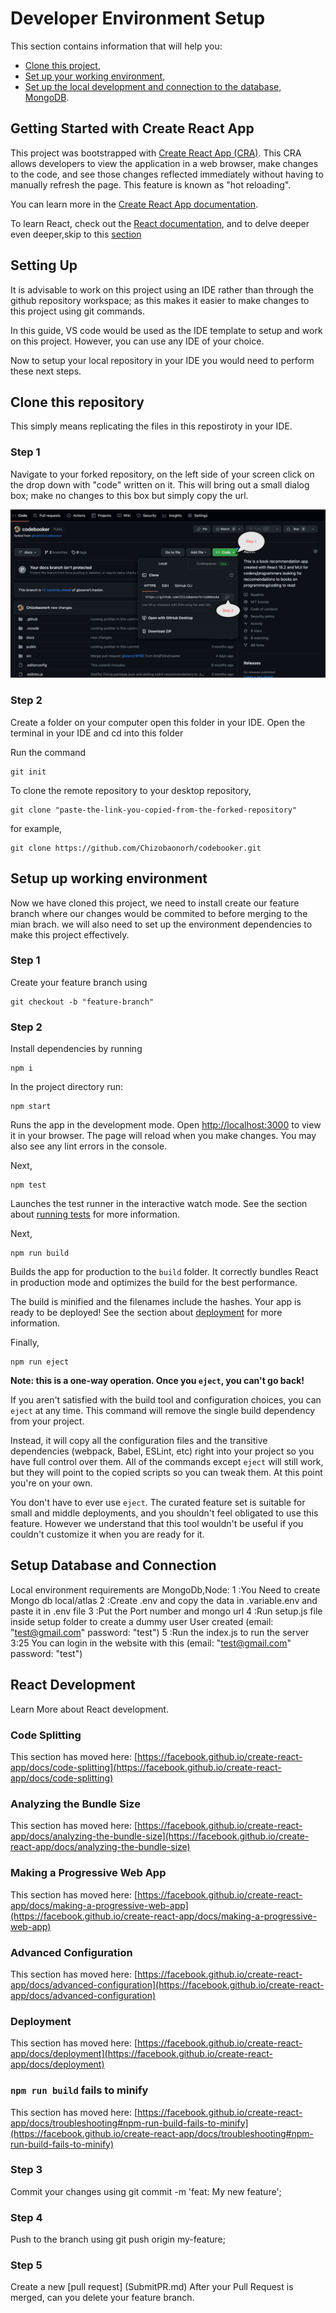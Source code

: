 # Developer Environment Setup

This section contains information that will help you:

- [Clone this project](#clone),
- [Set up your working environment](#env),
- [Set up the local development and connection to the database, MongoDB](#database).

## Getting Started with Create React App

This project was bootstrapped with [Create React App (CRA)](https://github.com/facebook/create-react-app). 
This CRA allows developers to view the application in a web browser, make changes to the code, and see those changes reflected immediately without having to manually refresh the page. This feature is known as "hot reloading".

You can learn more in the [Create React App documentation](https://create-react-app.dev/docs/getting-started/).

To learn React, check out the [React documentation](https://react.dev/), and to delve deeper even deeper,skip to this [section](#react-development)

## Setting Up

It is advisable to work on this project using an IDE rather than through the github repository workspace; as this makes it easier to make changes to this project using git commands.

In this guide, VS code would be used as the IDE template to setup and work on this project. However, you can use any IDE of your choice. 

Now to setup your local repository in your IDE you would need to perform these next steps.

## Clone this repository <a name="clone"></a>
This simply means replicating the files in this repostiroty in your IDE.

### Step 1

Navigate to your forked repository, on the left side of your screen click on the drop down with "code" written on it. This will bring out a small dialog box; make no changes to this box but simply copy the url.

![](./Clone.png)


### Step 2

Create a folder on your computer open this folder in your IDE. Open the terminal in your IDE and cd into this folder

Run the command

```
git init
```

To clone the remote repository to your desktop repository,

```
git clone "paste-the-link-you-copied-from-the-forked-repository"
```

for example,
```
git clone https://github.com/Chizobaonorh/codebooker.git
```

## Setup up working environment<a name="env"></a>

Now we have cloned this project, we need to install create our feature branch where our changes would be commited to before merging to the mian brach. we will also need to set up the environment dependencies to make this project effectively.

### Step 1

Create your feature branch using

```
git checkout -b "feature-branch"
```

### Step 2

 Install dependencies by running

 ```
 npm i

 ```

In the project directory run:

```
npm start
```

Runs the app in the development mode. Open [http://localhost:3000](http://localhost:3000) to view it in your browser.
The page will reload when you make changes. You may also see any lint errors in the console.

Next,

```
npm test
```

Launches the test runner in the interactive watch mode. See the section about [running tests](https://facebook.github.io/create-react-app/docs/running-tests) for more information.

Next, 

```
npm run build
```

Builds the app for production to the `build` folder. It correctly bundles React in production mode and optimizes the build for the best performance.

The build is minified and the filenames include the hashes. Your app is ready to be deployed!
See the section about [deployment](https://facebook.github.io/create-react-app/docs/deployment) for more information.

Finally,

```
npm run eject
```

**Note: this is a one-way operation. Once you `eject`, you can't go back!**

If you aren't satisfied with the build tool and configuration choices, you can `eject` at any time. This command will remove the single build dependency from your project.

Instead, it will copy all the configuration files and the transitive dependencies (webpack, Babel, ESLint, etc) right into your project so you have full control over them. All of the commands except `eject` will still work, but they will point to the copied scripts so you can tweak them. At this point you're on your own.

You don't have to ever use `eject`. The curated feature set is suitable for small and middle deployments, and you shouldn't feel obligated to use this feature. However we understand that this tool wouldn't be useful if you couldn't customize it when you are ready for it.


## Setup Database and Connection <a name="database"></a>

Local environment requirements are MongoDb,Node:
1 :You Need to create Mongo db local/atlas
2 :Create .env and copy the data in .variable.env and paste it in .env file
3 :Put the Port number and mongo url
4 :Run setup.js file inside setup folder to create a dummy user
User created (email: "test@gmail.com" password: "test")
5 :Run the index.js to run the server
3:25
You can login in the website with this (email: "test@gmail.com" password: "test")



## React Development <a name="react-development"></a>

Learn More about React development.

### Code Splitting

This section has moved here: [https://facebook.github.io/create-react-app/docs/code-splitting](https://facebook.github.io/create-react-app/docs/code-splitting)

### Analyzing the Bundle Size

This section has moved here: [https://facebook.github.io/create-react-app/docs/analyzing-the-bundle-size](https://facebook.github.io/create-react-app/docs/analyzing-the-bundle-size)

### Making a Progressive Web App

This section has moved here: [https://facebook.github.io/create-react-app/docs/making-a-progressive-web-app](https://facebook.github.io/create-react-app/docs/making-a-progressive-web-app)

### Advanced Configuration

This section has moved here: [https://facebook.github.io/create-react-app/docs/advanced-configuration](https://facebook.github.io/create-react-app/docs/advanced-configuration)

### Deployment

This section has moved here: [https://facebook.github.io/create-react-app/docs/deployment](https://facebook.github.io/create-react-app/docs/deployment)

### `npm run build` fails to minify

This section has moved here: [https://facebook.github.io/create-react-app/docs/troubleshooting#npm-run-build-fails-to-minify](https://facebook.github.io/create-react-app/docs/troubleshooting#npm-run-build-fails-to-minify)



### Step 3

Commit your changes using git commit -m 'feat: My new feature';

### Step 4

Push to the branch using git push origin my-feature;

### Step 5

Create a new [pull request] (SubmitPR.md)
After your Pull Request is merged, can you delete your feature branch.